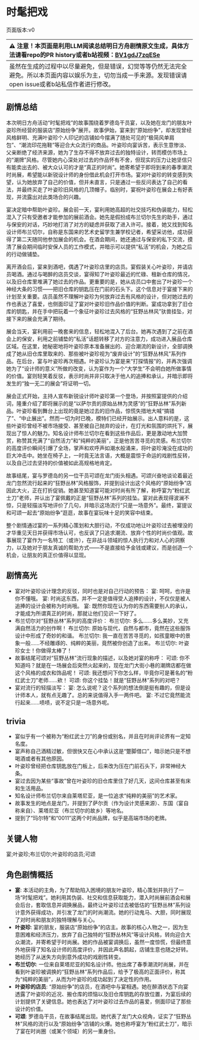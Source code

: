 # 时髦把戏
页面版本:v0
 

| :warning: 注意！本页面是利用LLM阅读总结明日方舟剧情原文生成，具体方法请看repo的PR history或者b站视频：[BV1gdJ7zqESe](https://www.bilibili.com/video/BV1gdJ7zqESe/)         |
|:----------------------------|
| 虽然在生成的过程中以尽量避免，但是错误，幻觉等等仍然无法完全避免。所以本页面内容以娱乐为主，切勿当成一手来源。发现错误请open issue或者b站私信作者进行修改。|



## 剧情总结
本次明日方舟活动“时髦把戏”的故事围绕着罗德岛干员宴，以及她在龙门的朋友叶姿珍所经营的服装店“原始纷争”展开。故事伊始，宴来到“原始纷争”，却发现曾经风格鲜明、充满叶姿珍个人印记的店铺如今摆满了随处可见的“极简风单肩包”、“潮流印花拖鞋”等迎合大众流行的商品。叶姿珍向宴诉苦，表示生意惨淡、父亲断绝了经济来源，她为了生存不得不放弃过去的独特设计，转而模仿市场上的“潮牌”风格。尽管她内心深处对过去的作品怀有不舍，但现实的压力让她坚信只有能卖出去的、被大众认可的才是“真正的时尚”。她寄希望于即将到来的春季潮流时尚展，希望能以新锐设计师的身份借此机会打开市场。宴对叶姿珍的转变感到失望，认为她放弃了自己的价值，但并未直言，只是通过一些反问表达了自己的看法，并最终买走了叶姿珍旧风格的几顶帽子。临别时，宴祝叶姿珍在展会上有好表现，并流露出对此类场合的兴趣。

宴决定暗中帮助叶姿珍。展会前一天，宴利用她高超的社交技巧和伪装能力，轻松混入了只有受邀者才能参加的展前酒会。她先是假扮成布兰切尔先生的助手，通过与保安的对话，巧妙地打消了对方的疑虑并获取了进入许可。接着，她又找到知名设计师布兰切尔，自称是东国来的艺术史留学生兼学校记者，希望采访他，成功获得了第二天随同他参加展会的机会。在酒会期间，她还通过与保安的私下交流，摸清了展会期间临时安保人员的工作模式，并暗示可以提供“私活”的机会，为她之后的行动做铺垫。

离开酒会后，宴来到酒吧，偶遇了叶姿珍店里的店员。宴假装关心叶姿珍，并请店员喝酒。通过与喝醉的店员交谈，宴得知了叶姿珍最近的忙碌、租新仓库的情况，以及旧仓库里堆满了她过去的作品。更重要的是，她从店员口中套出了叶姿珍一个神经大条的习惯——把旧仓库的钥匙压在门前的石头下。这个信息对于宴接下来的计划至关重要。店员虽然不理解叶姿珍为何放弃过去有风格的设计，但对她过去的作也表达了喜爱，也侧面印证了宴对叶姿珍旧作品价值的判断。宴成功拿到了旧仓库的钥匙，并在手中把玩着一个象征叶姿珍过去风格的“狂野丛林风”驮兽挂坠，对接下来的展会充满了期待。

展会当天，宴利用前一晚套来的信息，轻松地混入了后台。她再次遇到了之前在酒会上的保安，利用之前铺垫的“私活”话题转移了对方的注意力，成功进入展品仓库区域。在这里，她秘密地将叶姿珍原本准备展出的、迎合潮流的新设计，全部调换成了她从旧仓库里取来的、那些被叶姿珍视为“废弃设计”的“狂野丛林风”系列作品。在后台，宴与叶姿珍再次相遇。叶姿珍认为宴是来“打探情报”的，并再次强调她为了“设计师的意义”所做的改变，认为宴作为一个“大学生”不会明白她所做事情的价值。宴则轻笑着反驳，表示时尚并非只取决于他人的追捧和承认，并暗示即将发生的“独一无二的展会”将证明一切。

展会正式开始，主持人宣布新锐设计师叶姿珍第一个登场，并按照宴提供的介绍词，隆重介绍了即将展示的是“以萨尔贡的原始丛林为灵感”的“狂野丛林”系列新品。叶姿珍看到舞台上出现的竟是她过去的旧作品，惊慌失措地大喊“搞错了”、“中止展出”。然而一切为时已晚，模特们已经开始展示。出人意料的是，这些叶姿珍曾经不被市场接受、甚至被自己抛弃的设计，在灯光和氛围的烘托下，展现出了惊人的魅力。知名设计师布兰切尔在看到这些作品后，更是激动地大加赞赏，称赞其充满了“自然活力”和“纯粹的美丽”，正是他苦苦寻觅的灵感。布兰切尔的高度评价瞬间引爆了全场，掌声和欢呼声如潮水般涌来，将叶姿珍淹没在成功的巨大冲击中。她坐在椅子上，一时竟无法言语，大概是震惊于命运的戏剧性反转，以及自己过去坚持的价值被如此高规格地肯定。

故事结尾，宴与罗德岛的另一位干员可颂在龙门街头相遇。可颂兴奋地谈论着最近龙门忽然流行起来的“狂野丛林”风格服饰，并提到设计出这个风格的“原始纷争”店因此大火，正在打折促销。她甚至知道宴可能对时尚有所了解，称呼宴为“粉红武士刀”老师，并认出了宴佩戴的正是“狂野丛林”系列的挂坠。宴对此表现得波澜不惊，只是轻描淡写地评价了几句，并暗示这场流行“只是一场意外”。最终，宴提议和可颂一起去“原始纷争”逛逛，故事在宴玩味十足的笑容中结束。

整个剧情通过宴的一系列精心策划和大胆行动，不仅成功地让叶姿珍过去被埋没的才华重见天日并获得市场认可，也反讽了只追求潮流、放弃个性的时尚价值观。故事展现了宴作为一名特工（或许），在非战斗领域的惊人执行力和对人心的洞察力，以及她对于朋友真诚的帮助方式——不是直接给予金钱或建议，而是创造一个机会，让朋友的真正价值得以显现。
## 剧情高光
-   宴对叶姿珍设计理念的反驳，同时也是对自己行动的预告：
    宴: 呵呵，也许是你不懂哦。
    宴: 时尚这东西，并不一定是值得受人追捧的设计，不仅仅是被人追捧的设计会被称为时尚哦。
    宴: 既然你现在认为你的东西需要别人的承认，才能成为所谓真正的时尚，那就让他们见识一下好了。
-   布兰切尔对“狂野丛林”系列的高度评价：
    布兰切尔: 多么......多么美妙，又充满自然活力的创作啊！
    布兰切尔: 原始与现代，自然与都市，竟然在这些服饰设计中形成了奇妙的和谐。
    布兰切尔: 我一直在苦苦寻觅的，如孩童眼中的景象一般......不经雕琢的、纯粹的美丽，竟然被你创造了出来。
    布兰切尔: 叶姿珍女士！你做得太棒了！
-   故事结尾可颂对“狂野丛林”流行现象的描述，以及她对宴的称呼：
    可颂: 你不知道吗？就是在一场展会后突然火起来的，现在龙门大街小巷的潮牌店都在做这个风格的成衣和饰品呢！
    可颂: 我还想问下你怎么样，毕竟你可是著名的“粉红武士刀”老师......欸！
    可颂: 你这个挂坠！就是“狂野丛林”系列的对吧？
-   宴对流行的轻描淡写：
    宴: 怎么说呢？这个系列的想法倒是挺有趣的，但是设计师本人，就有点无趣了。总的来说值得入手一两件吧。
    宴: 不过它竟然能流行起来......啧啧，说不定只是一场意外呢。
## trivia
-   宴似乎有一个被称为“粉红武士刀”的身份或别名，并且在时尚评论界有一定知名度。
-   宴声称自己酒精过敏，但很快又在心中承认这是“蹩脚借口”，暗示她只是不想喝酒或者有其他原因。
-   叶姿珍曾经把仓库钥匙放在门板上，后来改为压在门前石头下，非常神经大条。
-   宴过去因为某些“事故”曾在叶姿珍的旧仓库里住了好几天，这间仓库甚至有床和生活用品。
-   知名设计师布兰切尔来自莱塔尼亚，是一位追求“纯粹的美丽”的艺术家。
-   故事发生的地点是龙门，并提到了萨尔贡（作为设计灵感来源）、东国（宴自称来自）、莱塔尼亚（布兰切尔的故乡）等地名。
-   提到了“玛尔特”和“0011”这两个时尚品牌，似乎是高端市场的老牌。
## 关键人物
宴;叶姿珍;布兰切尔;叶姿珍的店员;可颂
## 角色剧情概括
-   **宴**: 本活动的主角，为了帮助陷入困境的朋友叶姿珍，精心策划并执行了一场“时髦把戏”。她利用其伪装、社交和信息获取能力，潜入时尚展前酒会和展会后台，套取信息并调换展品，最终让叶姿珍过去被低估的“狂野丛林”系列设计意外获得成功，并引发了龙门的时尚潮流。她的行动鬼马、大胆，同时展现了对时尚和朋友的独特理解与关心。
-   **叶姿珍**: 宴的朋友，服装店“原始纷争”的店主。故事的核心人物之一，因为生意困难和经济压力，放弃了自己独特的“狂野丛林风”等设计风格，转向迎合大众潮流，并寄希望于时尚展。她的作品被宴调换后，虽然一度惊慌，但最终意外地获得了知名设计师的高度评价，并因此声名鹊起，店铺生意也随之好转。她经历了从迷失方向到意外成功的戏剧性转变。
-   **布兰切尔**: 一位来自莱塔尼亚的知名设计师。他出席了春季潮流时尚展，并在看到叶姿珍被调换的“狂野丛林”系列作品后，给予了极高的正面评价，称其为“纯粹的美丽”，从而为叶姿珍的成功起到了决定性的作用。
-   **叶姿珍的店员**: “原始纷争”的店员，在酒吧中与宴相遇。她在醉酒状态下向宴透露了叶姿珍的近况、搬仓库的烦恼以及旧仓库钥匙的存放位置，为宴后续的计划提供了关键信息。她也表达了对叶姿珍过去作品的喜爱，侧面印证了那些设计的价值。
-   **可颂**: 罗德岛干员，在故事结尾出现。她代表了龙门大众视角，证实了“狂野丛林”风格的流行以及“原始纷争”店铺的火爆。她也称呼宴为“粉红武士刀”，暗示了宴在时尚圈（或某个领域）的另一重身份。
